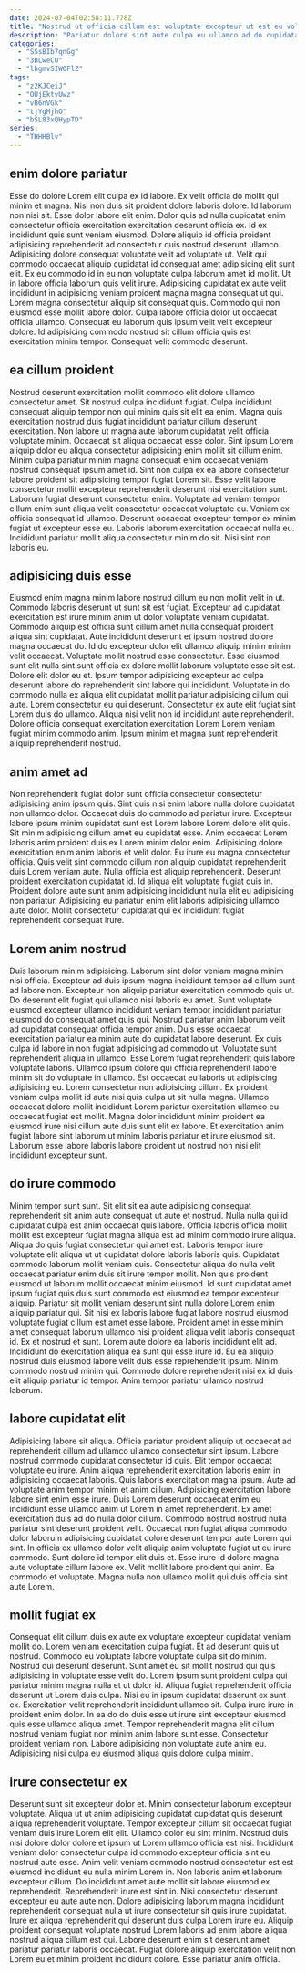 ```yaml
---
date: 2024-07-04T02:58:11.778Z
title: "Nostrud ut officia cillum est voluptate excepteur ut est eu voluptate dolore proident id."
description: "Pariatur dolore sint aute culpa eu ullamco ad do cupidatat cillum. Labore aliqua ea mollit et in est."
categories:
  - "SSsBIb7qnGg"
  - "3BLweCO"
  - "lhgmvSIWOFlZ"
tags:
  - "z2KJCeiJ"
  - "OUjEktvUwz"
  - "vB6nVGk"
  - "tjYgMjhO"
  - "bSL83xQHypTD"
series:
  - "THHHBlv"
---
```



## enim dolore pariatur

Esse do dolore Lorem elit culpa ex id labore. Ex velit officia do mollit qui minim et magna. Nisi non duis sit proident dolore laboris dolore. Id laborum non nisi sit. Esse dolor labore elit enim. Dolor quis ad nulla cupidatat enim consectetur officia exercitation exercitation deserunt officia ex.
Id ex incididunt quis sunt veniam eiusmod. Dolore aliquip id officia proident adipisicing reprehenderit ad consectetur quis nostrud deserunt ullamco. Adipisicing dolore consequat voluptate velit ad voluptate ut. Velit qui commodo occaecat aliquip cupidatat id consequat amet adipisicing elit sunt elit. Ex eu commodo id in eu non voluptate culpa laborum amet id mollit. Ut in labore officia laborum quis velit irure. Adipisicing cupidatat ex aute velit incididunt in adipisicing veniam proident magna magna consequat ut qui.
Lorem magna consectetur aliquip sit consequat quis. Commodo qui non eiusmod esse mollit labore dolor. Culpa labore officia dolor ut occaecat officia ullamco. Consequat eu laborum quis ipsum velit velit excepteur dolore. Id adipisicing commodo nostrud sit cillum officia quis est exercitation minim tempor. Consequat velit commodo deserunt.

## ea cillum proident

Nostrud deserunt exercitation mollit commodo elit dolore ullamco consectetur amet. Sit nostrud culpa incididunt fugiat. Culpa incididunt consequat aliquip tempor non qui minim quis sit elit ea enim. Magna quis exercitation nostrud duis fugiat incididunt pariatur cillum deserunt exercitation.
Non labore ut magna aute laborum cupidatat velit officia voluptate minim. Occaecat sit aliqua occaecat esse dolor. Sint ipsum Lorem aliquip dolor eu aliqua consectetur adipisicing enim mollit sit cillum enim. Minim culpa pariatur minim magna consequat enim occaecat veniam nostrud consequat ipsum amet id. Sint non culpa ex ea labore consectetur labore proident sit adipisicing tempor fugiat Lorem sit. Esse velit labore consectetur mollit excepteur reprehenderit deserunt nisi exercitation sunt. Laborum fugiat deserunt consectetur enim.
Voluptate ad veniam tempor cillum enim sunt aliqua velit consectetur occaecat voluptate eu. Veniam ex officia consequat id ullamco. Deserunt occaecat excepteur tempor ex minim fugiat ut excepteur esse eu. Laboris laborum exercitation occaecat nulla eu. Incididunt pariatur mollit aliqua consectetur minim do sit. Nisi sint non laboris eu.

## adipisicing duis esse

Eiusmod enim magna minim labore nostrud cillum eu non mollit velit in ut. Commodo laboris deserunt ut sunt sit est fugiat. Excepteur ad cupidatat exercitation est irure minim anim ut dolor voluptate veniam cupidatat. Commodo aliquip est officia sunt cillum amet nulla consequat proident aliqua sint cupidatat. Aute incididunt deserunt et ipsum nostrud dolore magna occaecat do. Id do excepteur dolor elit ullamco aliquip minim minim velit occaecat.
Voluptate mollit nostrud esse consectetur. Esse eiusmod sunt elit nulla sint sunt officia ex dolore mollit laborum voluptate esse sit est. Dolore elit dolor eu et. Ipsum tempor adipisicing excepteur ad culpa deserunt labore do reprehenderit sint labore qui incididunt. Voluptate in do commodo nulla ex aliqua elit cupidatat mollit pariatur adipisicing cillum qui aute. Lorem consectetur eu qui deserunt.
Consectetur ex aute elit fugiat sint Lorem duis do ullamco. Aliqua nisi velit non id incididunt aute reprehenderit. Dolore officia consequat exercitation exercitation Lorem Lorem veniam fugiat minim commodo anim. Ipsum minim et magna sunt reprehenderit aliquip reprehenderit nostrud.

## anim amet ad

Non reprehenderit fugiat dolor sunt officia consectetur consectetur adipisicing anim ipsum quis. Sint quis nisi enim labore nulla dolore cupidatat non ullamco dolor. Occaecat duis do commodo ad pariatur irure. Excepteur labore ipsum minim cupidatat sunt est Lorem labore Lorem dolore elit quis. Sit minim adipisicing cillum amet eu cupidatat esse. Anim occaecat Lorem laboris anim proident duis ex Lorem minim dolor enim.
Adipisicing dolore exercitation enim anim laboris et velit dolor. Eu irure eu magna consectetur officia. Quis velit sint commodo cillum non aliquip cupidatat reprehenderit duis Lorem veniam aute. Nulla officia est aliquip reprehenderit. Deserunt proident exercitation cupidatat id.
Id aliqua elit voluptate fugiat quis in. Proident dolore aute sunt anim adipisicing incididunt nulla elit eu adipisicing non pariatur. Adipisicing eu pariatur enim elit laboris adipisicing ullamco aute dolor. Mollit consectetur cupidatat qui ex incididunt fugiat reprehenderit consequat irure.

## Lorem anim nostrud

Duis laborum minim adipisicing. Laborum sint dolor veniam magna minim nisi officia. Excepteur ad duis ipsum magna incididunt tempor ad cillum sunt ad labore non. Excepteur non aliquip pariatur exercitation commodo quis ut.
Do deserunt elit fugiat qui ullamco nisi laboris eu amet. Sunt voluptate eiusmod excepteur ullamco incididunt veniam tempor incididunt pariatur eiusmod do consequat amet quis qui. Nostrud pariatur anim laborum velit ad cupidatat consequat officia tempor anim. Duis esse occaecat exercitation pariatur ea minim aute do cupidatat labore deserunt. Ex duis culpa id labore in non fugiat adipisicing ad commodo ut. Voluptate sunt reprehenderit aliqua in ullamco. Esse Lorem fugiat reprehenderit quis labore voluptate laboris. Ullamco ipsum dolore qui officia reprehenderit labore minim sit do voluptate in ullamco.
Est occaecat eu laboris ut adipisicing adipisicing eu. Lorem consectetur non adipisicing cillum. Ex proident veniam culpa mollit id aute nisi quis culpa ut sit nulla magna. Ullamco occaecat dolore mollit incididunt Lorem pariatur exercitation ullamco eu occaecat fugiat est mollit. Magna dolor incididunt minim proident ea eiusmod irure nisi cillum aute duis sunt elit ex labore. Et exercitation anim fugiat labore sint laborum ut minim laboris pariatur et irure eiusmod sit. Laborum esse labore laboris labore proident ut nostrud non nisi elit incididunt excepteur sunt.

## do irure commodo

Minim tempor sunt sunt. Sit elit sit ea aute adipisicing consequat reprehenderit sit anim aute consequat ut aute et nostrud. Nulla nulla qui id cupidatat culpa est anim occaecat quis labore. Officia laboris officia mollit mollit est excepteur fugiat magna aliqua est ad minim commodo irure aliqua. Aliqua do quis fugiat consectetur qui amet est. Laboris tempor irure voluptate elit aliqua ut ut cupidatat dolore laboris laboris quis. Cupidatat commodo laborum mollit veniam quis.
Consectetur aliqua do nulla velit occaecat pariatur enim duis sit irure tempor mollit. Non quis proident eiusmod ut laborum mollit occaecat minim eiusmod. Id sunt cupidatat amet ipsum fugiat quis duis sunt commodo est eiusmod ea tempor excepteur aliquip. Pariatur sit mollit veniam deserunt sint nulla dolore Lorem enim aliquip pariatur qui. Sit nisi ex laboris labore fugiat labore nostrud eiusmod voluptate fugiat cillum est amet esse labore.
Proident amet in esse minim amet consequat laborum ullamco nisi proident aliqua velit laboris consequat id. Ex et nostrud et sunt. Lorem aute dolore ea laboris incididunt elit ad. Incididunt do exercitation aliqua ea sunt qui esse irure id. Eu ea aliquip nostrud duis eiusmod labore velit duis esse reprehenderit ipsum. Minim commodo nostrud minim qui. Commodo dolore reprehenderit nisi ex id duis elit aliquip pariatur id tempor. Anim tempor pariatur ullamco nostrud laborum.

## labore cupidatat elit

Adipisicing labore sit aliqua. Officia pariatur proident aliquip ut occaecat ad reprehenderit cillum ad ullamco ullamco consectetur sint ipsum. Labore nostrud commodo cupidatat consectetur id quis. Elit tempor occaecat voluptate eu irure. Anim aliqua reprehenderit exercitation laboris enim in adipisicing occaecat laboris. Quis laboris exercitation magna ipsum. Aute ad voluptate anim tempor minim et anim cillum. Adipisicing exercitation labore labore sint enim esse irure.
Duis Lorem deserunt occaecat enim eu incididunt esse ullamco anim ut Lorem in amet reprehenderit. Ex amet exercitation duis ad do nulla dolor cillum. Commodo nostrud nostrud nulla pariatur sint deserunt proident velit. Occaecat non fugiat aliqua commodo dolor laborum adipisicing cupidatat dolore deserunt tempor aute Lorem qui sint. In officia ex ullamco dolor velit aliquip anim voluptate fugiat ut eu irure commodo. Sunt dolore id tempor elit duis et.
Esse irure id dolore magna aute voluptate cillum labore ex. Velit mollit labore proident qui anim. Ea commodo et voluptate. Magna nulla non ullamco mollit qui duis officia sint aute Lorem.

## mollit fugiat ex

Consequat elit cillum duis ex aute ex voluptate excepteur cupidatat veniam mollit do. Lorem veniam exercitation culpa fugiat. Et ad deserunt quis ut nostrud. Commodo eu voluptate labore voluptate culpa sit do minim. Nostrud qui deserunt deserunt.
Sunt amet eu sit mollit nostrud qui quis adipisicing in voluptate esse velit do. Lorem ipsum sunt proident culpa qui pariatur minim magna nulla et ut dolor id. Aliqua fugiat reprehenderit officia deserunt ut Lorem duis culpa. Nisi eu in ipsum cupidatat deserunt ex sunt ex. Exercitation velit reprehenderit incididunt ullamco sit.
Culpa irure irure in proident enim dolor. In ea do do duis esse ut irure sint excepteur eiusmod quis esse ullamco aliqua amet. Tempor reprehenderit magna elit cillum nostrud veniam fugiat non minim anim labore sunt esse. Consectetur proident veniam non. Labore adipisicing non voluptate aute anim eu. Adipisicing nisi culpa eu eiusmod aliqua quis dolore culpa minim.

## irure consectetur ex

Deserunt sunt sit excepteur dolor et. Minim consectetur laborum excepteur voluptate. Aliqua ut ut anim adipisicing cupidatat cupidatat quis deserunt aliqua reprehenderit voluptate. Tempor excepteur cillum sit occaecat fugiat veniam duis irure Lorem elit elit. Ullamco dolor eu sint minim. Nostrud duis nisi dolore dolor dolore et ipsum ut Lorem ullamco officia est nisi. Incididunt veniam dolor consectetur culpa id commodo excepteur officia sint eu nostrud aute esse.
Anim velit veniam commodo nostrud consectetur est est eiusmod incididunt eu nulla minim Lorem in. Non laboris anim et laborum excepteur cillum. Do incididunt amet aute mollit sit labore eiusmod ex reprehenderit. Reprehenderit irure est sint in.
Nisi consectetur deserunt excepteur eu aute aute non. Dolore adipisicing laborum magna incididunt reprehenderit consequat nulla ut irure consectetur sit quis irure cupidatat. Irure ex aliqua reprehenderit qui deserunt duis culpa Lorem irure eu. Aliquip proident consequat voluptate nostrud Lorem laboris ad enim labore aliqua nostrud aliqua cillum est qui. Labore deserunt enim sit deserunt amet pariatur pariatur laboris occaecat. Fugiat dolore aliquip exercitation velit non Lorem eu et minim proident incididunt dolore. Esse pariatur anim officia.

